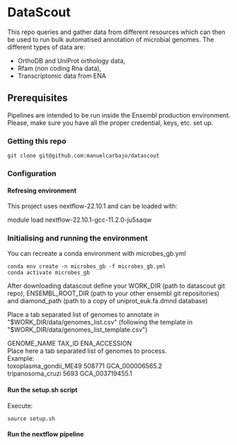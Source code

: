 # DataScout
This repo queries and gather data from different resources which can then be used to run bulk automatised annotation of microbial genomes.
The different types of data are:
- OrthoDB and UniProt orthology data, 
- Rfam (non coding Rna data), 
- Transcriptomic data from ENA

## Prerequisites
Pipelines are intended to be run inside the Ensembl production environment.
Please, make sure you have all the proper credential, keys, etc. set up.

### Getting this repo

```
git clone git@github.com:manuelcarbajo/datascout
```

### Configuration

#### Refresing environment

This project uses nextflow-22.10.1 and can be loaded with: 

module load nextflow-22.10.1-gcc-11.2.0-ju5saqw


### Initialising and running the environment
You can recreate a conda environment with microbes_gb.yml

```
conda env create -n microbes_gb -f microbes_gb.yml
conda activate microbes_gb
```

After downloading datascout define your WORK_DIR (path to datascout git repo), ENSEMBL_ROOT_DIR (path to your other ensembl git repositories) and diamond_path (path to a copy of uniprot_euk.fa.dmnd database)

Place a tab separated list of genomes to annotate in "$WORK_DIR/data/genomes_list.csv"  
(following the template in "$WORK_DIR/data/genomes_list_template.csv")  

  GENOME_NAME	TAX_ID	ENA_ACCESSION  
  Place here a tab separated list of genomes to process.  
  Example:  
  toxoplasma_gondii_ME49	508771	GCA_000006565.2  
  tripanosoma_cruzi	5693	GCA_003719455.1  



#### Run the setup.sh script
Execute:
```
source setup.sh
```

#### Run the nextflow pipeline 
